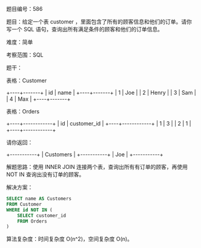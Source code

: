 题目编号：586

题目：给定一个表 customer ，里面包含了所有的顾客信息和他们的订单。请你写一个 SQL 语句，查询出所有满足条件的顾客和他们的订单信息。

难度：简单

考察范围：SQL

题干：

表格：Customer

+----+-------+
| id | name  |
+----+-------+
| 1  | Joe   |
| 2  | Henry |
| 3  | Sam   |
| 4  | Max   |
+----+-------+

表格：Orders

+----+------------+
| id | customer_id |
+----+------------+
| 1  | 3          |
| 2  | 1          |
+----+------------+

请你返回：

+-----------+
| Customers |
+-----------+
| Joe       |
+-----------+

解题思路：使用 INNER JOIN 连接两个表，查询出所有有订单的顾客，再使用 NOT IN 查询出没有订单的顾客。

解决方案：

```sql
SELECT name AS Customers
FROM Customer
WHERE id NOT IN (
    SELECT customer_id
    FROM Orders
)
```

算法复杂度：时间复杂度 O(n^2)，空间复杂度 O(n)。